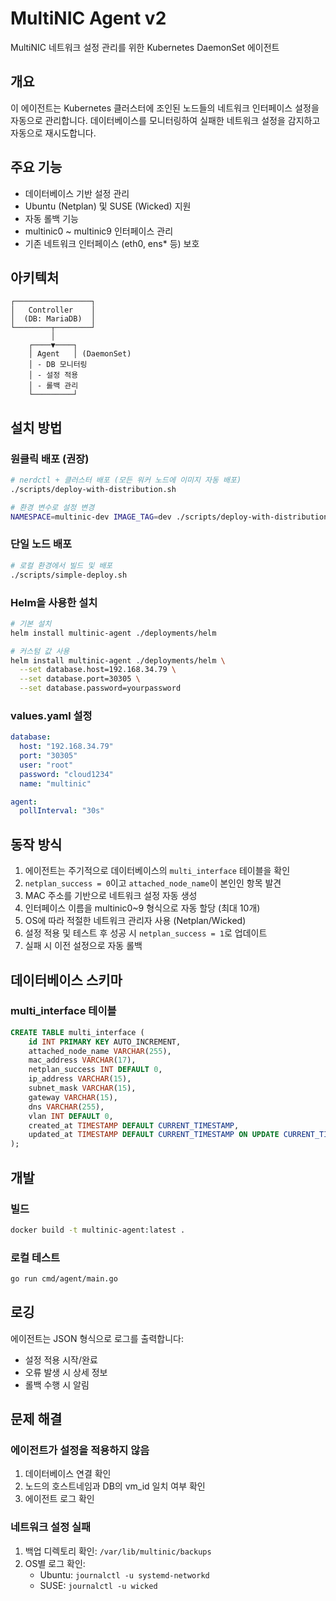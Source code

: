 # MultiNIC Agent v2

MultiNIC 네트워크 설정 관리를 위한 Kubernetes DaemonSet 에이전트

## 개요

이 에이전트는 Kubernetes 클러스터에 조인된 노드들의 네트워크 인터페이스 설정을 자동으로 관리합니다. 
데이터베이스를 모니터링하여 실패한 네트워크 설정을 감지하고 자동으로 재시도합니다.

## 주요 기능

- 데이터베이스 기반 설정 관리
- Ubuntu (Netplan) 및 SUSE (Wicked) 지원
- 자동 롤백 기능
- multinic0 ~ multinic9 인터페이스 관리
- 기존 네트워크 인터페이스 (eth0, ens* 등) 보호

## 아키텍처

```
┌─────────────────┐
│   Controller    │
│  (DB: MariaDB)  │
└────────┬────────┘
         │
    ┌────▼────┐
    │ Agent   │ (DaemonSet)
    │ - DB 모니터링
    │ - 설정 적용
    │ - 롤백 관리
    └─────────┘
```

## 설치 방법

### 원클릭 배포 (권장)

```bash
# nerdctl + 클러스터 배포 (모든 워커 노드에 이미지 자동 배포)
./scripts/deploy-with-distribution.sh

# 환경 변수로 설정 변경
NAMESPACE=multinic-dev IMAGE_TAG=dev ./scripts/deploy-with-distribution.sh
```

### 단일 노드 배포

```bash
# 로컬 환경에서 빌드 및 배포
./scripts/simple-deploy.sh
```

### Helm을 사용한 설치

```bash
# 기본 설치
helm install multinic-agent ./deployments/helm

# 커스텀 값 사용
helm install multinic-agent ./deployments/helm \
  --set database.host=192.168.34.79 \
  --set database.port=30305 \
  --set database.password=yourpassword
```

### values.yaml 설정

```yaml
database:
  host: "192.168.34.79"
  port: "30305"
  user: "root"
  password: "cloud1234"
  name: "multinic"

agent:
  pollInterval: "30s"
```

## 동작 방식

1. 에이전트는 주기적으로 데이터베이스의 `multi_interface` 테이블을 확인
2. `netplan_success = 0`이고 `attached_node_name`이 본인인 항목 발견
3. MAC 주소를 기반으로 네트워크 설정 자동 생성
4. 인터페이스 이름을 multinic0~9 형식으로 자동 할당 (최대 10개)
5. OS에 따라 적절한 네트워크 관리자 사용 (Netplan/Wicked)
6. 설정 적용 및 테스트 후 성공 시 `netplan_success = 1`로 업데이트
7. 실패 시 이전 설정으로 자동 롤백

## 데이터베이스 스키마

### multi_interface 테이블
```sql
CREATE TABLE multi_interface (
    id INT PRIMARY KEY AUTO_INCREMENT,
    attached_node_name VARCHAR(255),
    mac_address VARCHAR(17),
    netplan_success INT DEFAULT 0,
    ip_address VARCHAR(15),
    subnet_mask VARCHAR(15),
    gateway VARCHAR(15),
    dns VARCHAR(255),
    vlan INT DEFAULT 0,
    created_at TIMESTAMP DEFAULT CURRENT_TIMESTAMP,
    updated_at TIMESTAMP DEFAULT CURRENT_TIMESTAMP ON UPDATE CURRENT_TIMESTAMP
);
```

## 개발

### 빌드
```bash
docker build -t multinic-agent:latest .
```

### 로컬 테스트
```bash
go run cmd/agent/main.go
```

## 로깅

에이전트는 JSON 형식으로 로그를 출력합니다:
- 설정 적용 시작/완료
- 오류 발생 시 상세 정보
- 롤백 수행 시 알림

## 문제 해결

### 에이전트가 설정을 적용하지 않음
1. 데이터베이스 연결 확인
2. 노드의 호스트네임과 DB의 vm_id 일치 여부 확인
3. 에이전트 로그 확인

### 네트워크 설정 실패
1. 백업 디렉토리 확인: `/var/lib/multinic/backups`
2. OS별 로그 확인:
   - Ubuntu: `journalctl -u systemd-networkd`
   - SUSE: `journalctl -u wicked`